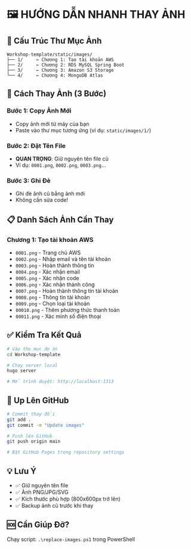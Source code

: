 # 🖼️ HƯỚNG DẪN NHANH THAY ẢNH

## 📁 Cấu Trúc Thư Mục Ảnh

```
Workshop-template/static/images/
├── 1/     ← Chương 1: Tạo tài khoản AWS
├── 2/     ← Chương 2: RDS MySQL Spring Boot  
├── 3/     ← Chương 3: Amazon S3 Storage
└── 4/     ← Chương 4: MongoDB Atlas
```

## 🚀 Cách Thay Ảnh (3 Bước)

### Bước 1: Copy Ảnh Mới
- Copy ảnh mới từ máy của bạn
- Paste vào thư mục tương ứng (ví dụ: `static/images/1/`)

### Bước 2: Đặt Tên File
- **QUAN TRỌNG**: Giữ nguyên tên file cũ
- Ví dụ: `0001.png`, `0002.png`, `0003.png`...

### Bước 3: Ghi Đè
- Ghi đè ảnh cũ bằng ảnh mới
- Không cần sửa code!

## 📋 Danh Sách Ảnh Cần Thay

### Chương 1: Tạo tài khoản AWS
- `0001.png` - Trang chủ AWS
- `0002.png` - Nhập email và tên tài khoản
- `0003.png` - Hoàn thành thông tin
- `0004.png` - Xác nhận email
- `0005.png` - Xác nhận code
- `0006.png` - Xác nhận thành công
- `0007.png` - Hoàn thành thông tin tài khoản
- `0008.png` - Thông tin tài khoản
- `0009.png` - Chọn loại tài khoản
- `00010.png` - Thêm phương thức thanh toán
- `00011.png` - Xác minh số điện thoại

## ✅ Kiểm Tra Kết Quả

```bash
# Vào thư mục dự án
cd Workshop-template

# Chạy server local
hugo server

# Mở trình duyệt: http://localhost:1313
```

## 🚀 Up Lên GitHub

```bash
# Commit thay đổi
git add .
git commit -m "Update images"

# Push lên GitHub
git push origin main

# Bật GitHub Pages trong repository settings
```

## 💡 Lưu Ý

- ✅ Giữ nguyên tên file
- ✅ Ảnh PNG/JPG/SVG
- ✅ Kích thước phù hợp (800x600px trở lên)
- ✅ Backup ảnh cũ trước khi thay

## 🆘 Cần Giúp Đỡ?

Chạy script: `.\replace-images.ps1` trong PowerShell 